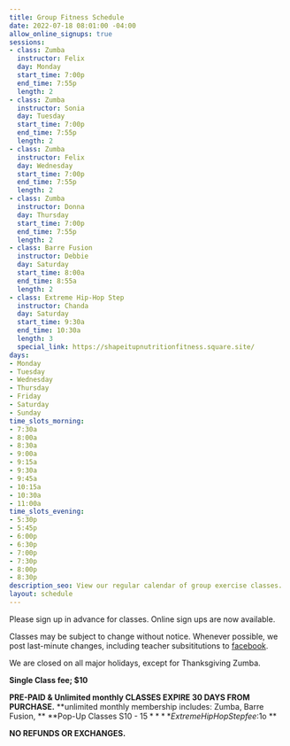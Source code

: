 ```yaml
---
title: Group Fitness Schedule
date: 2022-07-18 08:01:00 -04:00
allow_online_signups: true
sessions:
- class: Zumba
  instructor: Felix
  day: Monday
  start_time: 7:00p
  end_time: 7:55p
  length: 2
- class: Zumba
  instructor: Sonia
  day: Tuesday
  start_time: 7:00p
  end_time: 7:55p
  length: 2
- class: Zumba
  instructor: Felix
  day: Wednesday
  start_time: 7:00p
  end_time: 7:55p
  length: 2
- class: Zumba
  instructor: Donna
  day: Thursday
  start_time: 7:00p
  end_time: 7:55p
  length: 2
- class: Barre Fusion
  instructor: Debbie
  day: Saturday
  start_time: 8:00a
  end_time: 8:55a
  length: 2
- class: Extreme Hip-Hop Step
  instructor: Chanda
  day: Saturday
  start_time: 9:30a
  end_time: 10:30a
  length: 3
  special_link: https://shapeitupnutritionfitness.square.site/
days:
- Monday
- Tuesday
- Wednesday
- Thursday
- Friday
- Saturday
- Sunday
time_slots_morning:
- 7:30a
- 8:00a
- 8:30a
- 9:00a
- 9:15a
- 9:30a
- 9:45a
- 10:15a
- 10:30a
- 11:00a
time_slots_evening:
- 5:30p
- 5:45p
- 6:00p
- 6:30p
- 7:00p
- 7:30p
- 8:00p
- 8:30p
description_seo: View our regular calendar of group exercise classes.
layout: schedule
---
```


Please sign up in advance for classes. Online sign ups are now available.

Classes may be subject to change without notice. Whenever possible, we post last-minute changes, including teacher subsititutions to [facebook](https://www.facebook.com/Shapeitupfitnessandnutrition).

We are closed on all major holidays, except for Thanksgiving Zumba. 

**Single Class fee; $10**

**PRE-PAID & Unlimited monthly CLASSES EXPIRE 30 DAYS FROM PURCHASE.**
**unlimited monthly membership includes: Zumba, Barre Fusion, **
**Pop-Up Classes S10 - $15 **
**Extreme Hip Hop Step fee:$1o **

**NO REFUNDS OR EXCHANGES.**